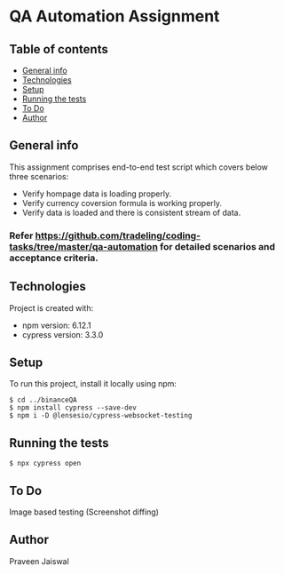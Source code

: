 
# QA Automation Assignment

## Table of contents
* [General info](#general-info)
* [Technologies](#technologies)
* [Setup](#setup)
* [Running the tests](#running-the-tests)
* [To Do](#to-do)
* [Author](#author)

## General info
This assignment comprises end-to-end test script which covers below three scenarios:
* Verify hompage data is loading properly.
* Verify currency coversion formula is working properly.
* Verify data is loaded and there is consistent stream of data.

### Refer https://github.com/tradeling/coding-tasks/tree/master/qa-automation for detailed scenarios and acceptance criteria.
	
## Technologies
Project is created with:
* npm version: 6.12.1
* cypress version: 3.3.0
	
## Setup
To run this project, install it locally using npm: 

```
$ cd ../binanceQA
$ npm install cypress --save-dev
$ npm i -D @lensesio/cypress-websocket-testing
```

## Running the tests
```
$ npx cypress open
```

## To Do
Image based testing (Screenshot diffing)

## Author
Praveen Jaiswal
